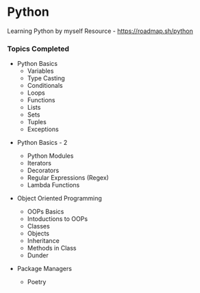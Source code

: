 
# Python

Learning Python by myself 
Resource - https://roadmap.sh/python

### Topics Completed
* Python Basics 
    - Variables 
    - Type Casting
    - Conditionals 
    - Loops 
    - Functions 
    - Lists 
    - Sets 
    - Tuples 
    - Exceptions 

- Python Basics - 2 
    - Python Modules
    - Iterators
    - Decorators 
    - Regular Expressions (Regex)
    - Lambda Functions 

- Object Oriented Programming
    - OOPs Basics 
    - Intoductions to OOPs 
    - Classes 
    - Objects 
    - Inheritance 
    - Methods in Class 
    - Dunder
- Package Managers
    - Poetry 